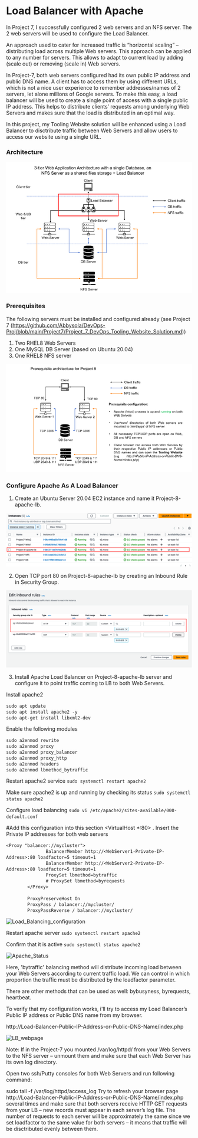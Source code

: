 # Load Balancer with Apache

In Project 7, I successfully configured 2 web servers and an NFS server. The 2 web servers will be used to configure the Load Balancer.

An approach used to cater for increased traffic is “horizontal scaling” – distributing load across multiple Web servers. This approach can be applied to any number for servers. This allows to adapt to current load by adding (scale out) or removing (scale in) Web servers. 

In Project-7, both web servers configured had its own public IP address and public DNS name. A client has to access them by using different URLs, which is not a nice user experience to remember addresses/names of 2 servers, let alone millions of Google servers. To make this easy, a load balancer will be used to create a single point of access with a single public IP address. This helps to distribute clients’ requests among underlying Web Servers and makes sure that the load is distributed in an optimal way.

In this project, my Tooling Website solution will be enhanced using a Load Balancer to disctribute traffic between Web Servers and allow users to access our website using a single URL.

### Architecture

![Architecture](https://github.com/Abbysola/DevOps-Proj/blob/main/Project8/Images/1.Architecture.png)

### Prerequisites

The following servers must be installed and configured already (see Project 7 (https://github.com/Abbysola/DevOps-Proj/blob/main/Project7/Project_7_DevOps_Tooling_Website_Solution.md))

1. Two RHEL8 Web Servers
1. One MySQL DB Server (based on Ubuntu 20.04)
1. One RHEL8 NFS server

![Prerequisite_Architecture](https://github.com/Abbysola/DevOps-Proj/blob/main/Project8/Images/2.Prerequisite_architecture.png)

### Configure Apache As A Load Balancer

1. Create an Ubuntu Server 20.04 EC2 instance and name it Project-8-apache-lb.

![EC2_Instance_List](https://github.com/Abbysola/DevOps-Proj/blob/main/Project8/Images/3.EC2_Instance_list.png)

2. Open TCP port 80 on Project-8-apache-lb by creating an Inbound Rule in Security Group.

![TCP_Port80_for_LB](https://github.com/Abbysola/DevOps-Proj/blob/main/Project8/Images/4.TCP_Port_80.png)

3. Install Apache Load Balancer on Project-8-apache-lb server and configure it to point traffic coming to LB to both Web Servers.

Install apache2
```
sudo apt update
sudo apt install apache2 -y
sudo apt-get install libxml2-dev
```

Enable the following modules
```
sudo a2enmod rewrite
sudo a2enmod proxy
sudo a2enmod proxy_balancer
sudo a2enmod proxy_http
sudo a2enmod headers
sudo a2enmod lbmethod_bytraffic
```

Restart apache2 service
```sudo systemctl restart apache2```

Make sure apache2 is up and running by checking its status
```sudo systemctl status apache2```

Configure load balancing
```sudo vi /etc/apache2/sites-available/000-default.conf```

#Add this configuration into this section <VirtualHost *:80>  </VirtualHost>. Insert the Private IP addresses for both web servers

```
<Proxy "balancer://mycluster">
               BalancerMember http://<WebServer1-Private-IP-Address>:80 loadfactor=5 timeout=1
               BalancerMember http://<WebServer2-Private-IP-Address>:80 loadfactor=5 timeout=1
               ProxySet lbmethod=bytraffic
               # ProxySet lbmethod=byrequests
        </Proxy>

        ProxyPreserveHost On
        ProxyPass / balancer://mycluster/
        ProxyPassReverse / balancer://mycluster/
```

![Load_Balancing_configuration](https://github.com/Abbysola/DevOps-Proj/blob/main/Project8/Images/5.Load_Balancer_configuration.png)

Restart apache server
```sudo systemctl restart apache2```

Confirm that it is active
```sudo systemctl status apache2```

![Apache_Status](https://github.com/Abbysola/DevOps-Proj/blob/main/Project8/Images/6.Apache_restart.png)

Here, 'bytraffic' balancing method will distribute incoming load between your Web Servers according to current traffic load. We can control in which proportion the traffic must be distributed by the loadfactor parameter.

There are other methods that can be used as well: bybusyness, byrequests, heartbeat.

To verify that my configuration works, i'll try to access my Load Balancer’s Public IP address or Public DNS name from my browser.

http://Load-Balancer-Public-IP-Address-or-Public-DNS-Name/index.php

![LB_webpage](https://github.com/Abbysola/DevOps-Proj/blob/main/Project8/Images/7.LB_web_page.png)

Note: If in the Project-7 you mounted /var/log/httpd/ from your Web Servers to the NFS server – unmount them and make sure that each Web Server has its own log directory.

Open two ssh/Putty consoles for both Web Servers and run following command:

sudo tail -f /var/log/httpd/access_log
Try to refresh your browser page http://Load-Balancer-Public-IP-Address-or-Public-DNS-Name/index.php several times and make sure that both servers receive HTTP GET requests from your LB – new records must appear in each server’s log file. The number of requests to each server will be approximately the same since we set loadfactor to the same value for both servers – it means that traffic will be disctributed evenly between them.


